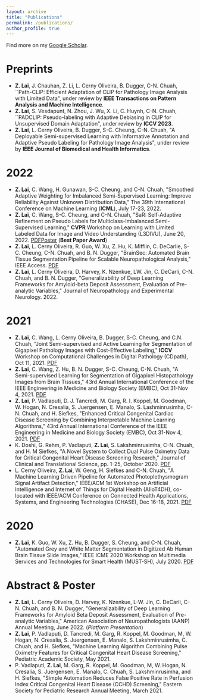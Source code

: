 ```yaml
---
layout: archive
title: "Publications"
permalink: /publications/
author_profile: true
---
```


Find more on my [Google Scholar](https://scholar.google.com/citations?user=rd8aA3MAAAAJ&hl=en&authuser=1&oi=ao). 

Preprints
======
* **Z. Lai**, J. Chauhan, Z. Li, L. Cerny Oliveira, B. Dugger, C-N. Chuah, ``Path-CLIP: Efficient Adaptation of CLIP for Pathology Image Analysis with Limited  Data", under review by  **IEEE Transactions on Pattern Analysis and Machine Intelligence**. 
* **Z. Lai**, S. Vesdapunt, N. Zhou, J. Wu, X. Li, C. Huynh, C-N. Chuah,  ``PADCLIP: Pseudo-labeling with Adaptive Debiasing in CLIP for Unsupervised Domain Adaptation", under review by  **ICCV 2023**. 
* **Z. Lai**,  L. Cerny Oliveira, B. Dugger, S-C. Cheung, C-N. Chuah, "A Deployable Semi-supervised Learning with Informative Annotation and Adaptive Pseudo Labeling for Pathology Image Analysis", under review by **IEEE Journal of Biomedical and Health Informatics**. 

2022
======
* **Z. Lai**, C. Wang, H. Gunawan, S-C. Cheung, and C-N. Chuah, "Smoothed Adaptive Weighting for Imbalanced Semi-Supervised Learning: Improve Reliability Against Unknown Distribution Data," The 39th International Conference on Machine Learning (**ICML**), July 17-23, 2022.
* **Z. Lai**, C. Wang, S-C. Cheung, and C-N. Chuah, "SaR: Self-Adaptive Refinement on Pseudo Labels for Multiclass-Imbalanced Semi-Supervised Learning," **CVPR** Workshop on Learning with Limited Labeled Data for Image and Video Understanding (L3DIVU), June 20, 2022. [PDF](https://openaccess.thecvf.com/content/CVPR2022W/L3D-IVU/papers/Lai_SaR_Self-Adaptive_Refinement_on_Pseudo_Labels_for_Multiclass-Imbalanced_Semi-Supervised_Learning_CVPRW_2022_paper.pdf)[Poster](https://drive.google.com/file/d/1N0L_nPnqv62uY8HjNZY0bR22fvdbhrfX/view) (**Best Paper Award**)
* **Z. Lai**, L. Cerny Oliveira, R. Guo, W. Xu, Z. Hu, K. Mifflin, C. DeCarlie, S-C. Cheung, C-N. Chuah, and B. N. Dugger, "BrainSec: Automated Brain Tissue Segmentation Pipeline for Scalable Neuropathological Analysis," IEEE Access. [PDF](https://ieeexplore.ieee.org/document/9766171)
* **Z. Lai**, L. Cerny Oliveira, D. Harvey, K. Nzenkue, LW. Jin, C. DeCarli, C-N. Chuah, and B. N. Dugger, "Generalizability of Deep Learning Frameworks for Amyloid-beta Deposit Assessment, Evaluation of Pre-analytic Variables," Journal of Neuropathology and Experimental Neurology. 2022. 


2021
======
* **Z. Lai**, C. Wang, L. Cerny Oliveira, B. Dugger, S-C. Cheung, and C.N. Chuah, "Joint Semi-supervised and Active Learning for Segmentation of Gigapixel Pathology Images with Cost-Effective Labeling," **ICCV** Workshop on Computational Challenges in Digital Pathology (CDpath), Oct 11, 2021. [PDF](https://openaccess.thecvf.com/content/ICCV2021W/CDPath/papers/Lai_Joint_Semi-Supervised_and_Active_Learning_for_Segmentation_of_Gigapixel_Pathology_ICCVW_2021_paper.pdf)
* **Z. Lai**, C. Wang, Z. Hu, B. N. Dugger, S-C. Cheung, C-N. Chuah, "A Semi-supervised Learning for Segmentation of Gigapixel Histopathology Images from Brain Tissues," 43rd Annual International Conference of the IEEE Engineering in Medicine and Biology Society (EMBC), Oct 31-Nov 4, 2021. [PDF](https://ieeexplore.ieee.org/document/9629715)
* **Z. Lai**, P. Vadlaputi, D. J. Tancredi, M. Garg, R. I. Koppel, M. Goodman, W. Hogan, N. Cresalia, S. Juergensen, E. Manalo, S. Lashminrusimha, C-N. Chuah, and H. Siefkes, "Enhanced Critical Congenital Cardiac Disease Screening by Combining Interpretable Machine Learning Algorithms," 43rd Annual International Conference of the IEEE Engineering in Medicine and Biology Society (EMBC), Oct 31-Nov 4, 2021. [PDF](https://ieeexplore.ieee.org/document/9630111)
* K. Doshi, G. Rehm, P. Vadlaputi, **Z. Lai**, S. Lakshminrusimha, C-N. Chuah, and H. M Siefkes, "A Novel System to Collect Dual Pulse Oximetry Data for Critical Congenital Heart Disease Screening Research," Journal of Clinical and Translational Science, pp. 1-25, October 2020. [PDF](https://www.cambridge.org/core/journals/journal-of-clinical-and-translational-science/article/novel-system-to-collect-dual-pulse-oximetry-data-for-critical-congenital-heart-disease-screening-research/6AAA3E41E270A41ED3417FBCB8123B41)
* L. Cerny Oliveira, **Z. Lai**, W. Geng, H. Siefkes and C-N. Chuah, "A Machine Learning Driven Pipeline for Automated Photoplethysmogram Signal Artifact Detection," IEEE/ACM 1st Workshop on Artificial Intelligence and Internet of Things for Digital Health (AIIoT4DH), co-located with IEEE/ACM Conference on Connected Health Applications, Systems, and Engineering Technologies (CHASE), Dec 16-18, 2021. [PDF](https://ieeexplore.ieee.org/abstract/document/9697930?casa_token=WxyN_WsOMecAAAAA:7gqWa2AVHpt8R8-RjAtMYT10vCKyOjgCMiH6O5tSHK8eTKfYCBx9akowj-ZQDrWzLqVoMxBBlg)

2020 
======
* **Z. Lai**, K. Guo, W. Xu, Z. Hu, B. Dugger, S. Cheung, and C-N. Chuah, "Automated Grey and White Matter Segmentation in Digitized Ab Human Brain Tissue Slide Images," IEEE ICME 2020 Workshop on Multimedia Services and Technologies for Smart Health (MUST-SH), July 2020. [PDF](https://ieeexplore.ieee.org/abstract/document/9105974)



Abstract & Poster
======
* **Z. Lai**, L. Cerny Oliveira, D. Harvey, K. Nzenkue, L-W. Jin, C. DeCarli, C-N. Chuah, and B. N. Dugger, "Generalizability of Deep Learning Frameworks for Amyloid Beta Deposit Assessment, Evaluation of Pre-analytic Variables," American Association of Neuropathologists (AANP) Annual Meeting, June 2022. (*Platform Presentation*)
* **Z. Lai**, P. Vadlaputi, D. Tancredi, M. Garg, R. Koppel, M. Goodman, M, W. Hogan, N. Cresalia, S. Juergensen, E. Manalo, S. Lakshminrusimha, C. Chuah, and H. Siefkes, "Machine Learning Algorithm Combining Pulse Oximetry Features for Critical Congenital Heart Disease Screening," Pediatric Academic Society, May 2021.
* P. Vadlaputi, **Z. Lai**, M. Garg, R. Koppel, M. Goodman, M, W. Hogan, N. Cresalia, S. Juergensen, E. Manalo, C. Chuah, S. Lakshminrusimha, and H. Siefkes, "Simple Automation Reduces False Positive Rate in Perfusion Index Critical Congenital Heart Disease (CCHD) Screening," Eastern Society for Pediatric Research Annual Meeting, March 2021.